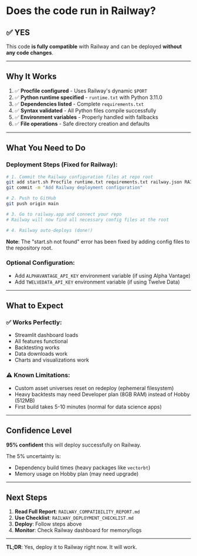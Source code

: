 # Does the code run in Railway?

## ✅ YES

This code **is fully compatible** with Railway and can be deployed **without any code changes**.

---

## Why It Works

1. ✅ **Procfile configured** - Uses Railway's dynamic `$PORT`
2. ✅ **Python runtime specified** - `runtime.txt` with Python 3.11.0
3. ✅ **Dependencies listed** - Complete `requirements.txt`
4. ✅ **Syntax validated** - All Python files compile successfully
5. ✅ **Environment variables** - Properly handled with fallbacks
6. ✅ **File operations** - Safe directory creation and defaults

---

## What You Need to Do

### Deployment Steps (Fixed for Railway):
```bash
# 1. Commit the Railway configuration files at repo root
git add start.sh Procfile runtime.txt requirements.txt railway.json RAILWAY_FIX.md
git commit -m "Add Railway deployment configuration"

# 2. Push to GitHub  
git push origin main

# 3. Go to railway.app and connect your repo
# Railway will now find all necessary config files at the root

# 4. Railway auto-deploys (done!)
```

**Note**: The "start.sh not found" error has been fixed by adding config files to the repository root.

### Optional Configuration:
- Add `ALPHAVANTAGE_API_KEY` environment variable (if using Alpha Vantage)
- Add `TWELVEDATA_API_KEY` environment variable (if using Twelve Data)

---

## What to Expect

### ✅ Works Perfectly:
- Streamlit dashboard loads
- All features functional
- Backtesting works
- Data downloads work
- Charts and visualizations work

### ⚠️ Known Limitations:
- Custom asset universes reset on redeploy (ephemeral filesystem)
- Heavy backtests may need Developer plan (8GB RAM) instead of Hobby (512MB)
- First build takes 5-10 minutes (normal for data science apps)

---

## Confidence Level

**95% confident** this will deploy successfully on Railway.

The 5% uncertainty is:
- Dependency build times (heavy packages like `vectorbt`)
- Memory usage on Hobby plan (may need upgrade)

---

## Next Steps

1. **Read Full Report**: `RAILWAY_COMPATIBILITY_REPORT.md`
2. **Use Checklist**: `RAILWAY_DEPLOYMENT_CHECKLIST.md`
3. **Deploy**: Follow steps above
4. **Monitor**: Check Railway dashboard for memory/logs

---

**TL;DR**: Yes, deploy it to Railway right now. It will work.
